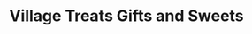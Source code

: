 ---
title: "Village Treats Gifts and Sweets"
url: /newport/village-treats-gifts-and-sweets/
shop: confectionery
---